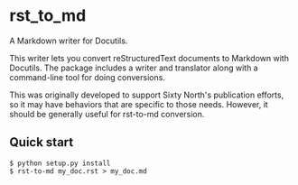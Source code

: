 # rst_to_md

A Markdown writer for Docutils.

This writer lets you convert reStructuredText documents to Markdown with
Docutils. The package includes a writer and translator along with a command-line
tool for doing conversions.

This was originally developed to support Sixty North's publication efforts, so
it may have behaviors that are specific to those needs. However, it should be
generally useful for rst-to-md conversion.

## Quick start

```
$ python setup.py install
$ rst-to-md my_doc.rst > my_doc.md
```
